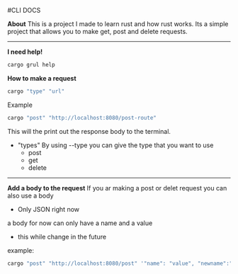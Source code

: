 #CLI DOCS

**About**
This is a project I made to learn rust and how rust works.
Its a simple project that allows you to make get, post and delete requests.


****
**I need help!**
````bash
cargo grul help 
````

**How to make a request**
````bash
cargo "type" "url" 
````

Example
````bash
cargo "post" "http://localhost:8080/post-route" 
````

This will the print out the response body to the terminal.

* "types"
	By using --type you can give the type that you want to use 
	* post
	* get
	* delete
***


**Add a body to the request**
If you ar making a post or delet request you can also use a body 
- Only JSON right now

a body for now can only have a  name and a value
- this while change in the future

example: 
````bash
cargo "post" "http://localhost:8080/post" '"name": "value", "newname":"new value"'
````



